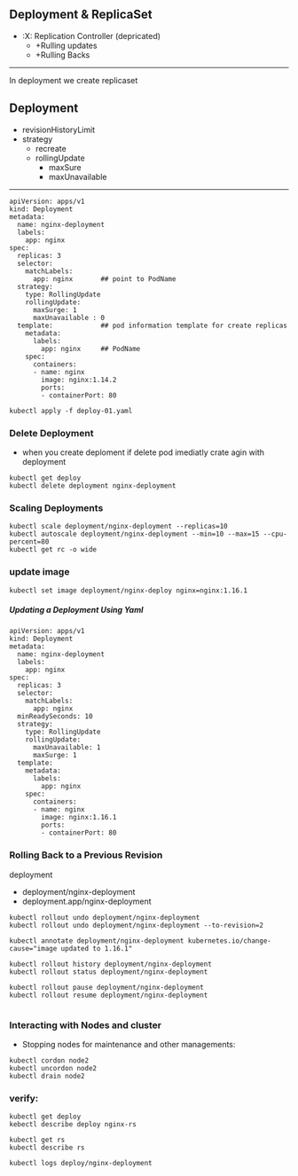 
##  Deployment    &     ReplicaSet 
- :X: Replication Controller (depricated)
  * +Rulling updates
  * +Rulling Backs
------------------------------------------------ 
In deployment we create replicaset
## Deployment
* revisionHistoryLimit
* strategy
  - recreate
  - rollingUpdate
     + maxSure
     + maxUnavailable
--------------------------------------------------
```
apiVersion: apps/v1
kind: Deployment
metadata:
  name: nginx-deployment
  labels:
    app: nginx
spec:
  replicas: 3
  selector:
    matchLabels:
      app: nginx       ## point to PodName
  strategy:
    type: RollingUpdate
    rollingUpdate:
      maxSurge: 1
      maxUnavailable : 0
  template:            ## pod information template for create replicas
    metadata:
      labels:
        app: nginx     ## PodName
    spec:
      containers:
      - name: nginx
        image: nginx:1.14.2
        ports:
        - containerPort: 80
```
```
kubectl apply -f deploy-01.yaml
```

### Delete Deployment
* when you create deploment if delete pod imediatly crate agin with deployment
```
kubectl get deploy
kubectl delete deployment nginx-deployment
```

### Scaling Deployments
```
kubectl scale deployment/nginx-deployment --replicas=10
kubectl autoscale deployment/nginx-deployment --min=10 --max=15 --cpu-percent=80
kubectl get rc -o wide
```
### update image
```
kubectl set image deployment/nginx-deploy nginx=nginx:1.16.1
```
##### Updating a Deployment Using Yaml
```
apiVersion: apps/v1
kind: Deployment
metadata:
  name: nginx-deployment
  labels:
    app: nginx
spec:
  replicas: 3
  selector:
    matchLabels:
      app: nginx
  minReadySeconds: 10
  strategy:
    type: RollingUpdate
    rollingUpdate:
      maxUnavailable: 1
      maxSurge: 1
  template:
    metadata:
      labels:
        app: nginx
    spec:
      containers:
      - name: nginx
        image: nginx:1.16.1
        ports:
        - containerPort: 80
```

### Rolling Back to a Previous Revision
deployment 
* deployment/nginx-deployment
* deployment.app/nginx-deployment
```
kubectl rollout undo deployment/nginx-deployment
kubectl rollout undo deployment/nginx-deployment --to-revision=2

kubectl annotate deployment/nginx-deployment kubernetes.io/change-cause="image updated to 1.16.1"

kubectl rollout history deployment/nginx-deployment
kubectl rollout status deployment/nginx-deployment

kubectl rollout pause deployment/nginx-deployment
kubectl rollout resume deployment/nginx-deployment


```


### Interacting with Nodes and cluster
* Stopping nodes for maintenance and other managements:
```
kubectl cordon node2
kubectl uncordon node2
kubectl drain node2

```


### verify:
```
kubectl get deploy
kebectl describe deploy nginx-rs

kubectl get rs
kubectl describe rs

kubectl logs deploy/nginx-deployment
```
